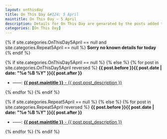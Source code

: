 ```yaml
---
layout: onthisday
title: On This Day &#124; 5 April
maintitle: On This Day — 5 April
description: Details for On This Day are genarated by the posts added to the website so the content is subject to changes/updates over time.
categories: [On This Day]
---
```


{% if site.categories.OnThisDay5April == null and site.categories.Repeat5April == null %}
<strong>Sorry no known details for today</strong>
{% endif %}

{% if site.categories.OnThisDay5April == null %}
{% else %}
{% for post in site.categories.OnThisDay5April reversed %}
<strong>{{ post.before }}{{ post.date | date: "%e %B %Y" }}{{ post.after }}</strong>
<ul>
<li> ——: <a class="{{ post.class }}" href="{{ post.url }}"><strong>{{ post.maintitle }}</strong> - {{ post.post_description }}</a></li>
</ul>
{% endfor %}
{% endif %}

{% if site.categories.Repeat5April == null %}
{% else %}
{% for post in site.categories.Repeat5April reversed %}
<strong>{{ post.before }}{{ post.date | date: "%e %B %Y" }}{{ post.after }}</strong>
<ul>
<li> ——: <a class="{{ post.class }}" href="{{ post.url }}"><strong>{{ post.maintitle }}</strong> - {{ post.post_description }}</a></li>
</ul>
{% endfor %}
{% endif %}

